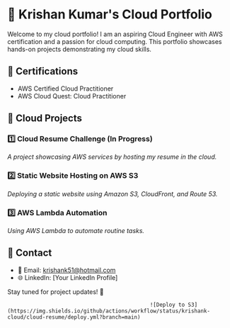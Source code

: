 # 🚀 Krishan Kumar's Cloud Portfolio  

Welcome to my cloud portfolio! I am an aspiring Cloud Engineer with AWS certification and a passion for cloud computing. This portfolio showcases hands-on projects demonstrating my cloud skills.

## 🔹 Certifications
- AWS Certified Cloud Practitioner
- AWS Cloud Quest: Cloud Practitioner

## 🔹 Cloud Projects  
### 1️⃣ Cloud Resume Challenge (In Progress)  
*A project showcasing AWS services by hosting my resume in the cloud.*

### 2️⃣ Static Website Hosting on AWS S3  
*Deploying a static website using Amazon S3, CloudFront, and Route 53.*

### 3️⃣ AWS Lambda Automation  
*Using AWS Lambda to automate routine tasks.*

## 🔹 Contact  
- 📧 Email: krishank51@hotmail.com  
- 🌐 LinkedIn: [Your LinkedIn Profile]  


Stay tuned for project updates! 🚀

                                                 ![Deploy to S3](https://img.shields.io/github/actions/workflow/status/krishank-cloud/cloud-resume/deploy.yml?branch=main)

